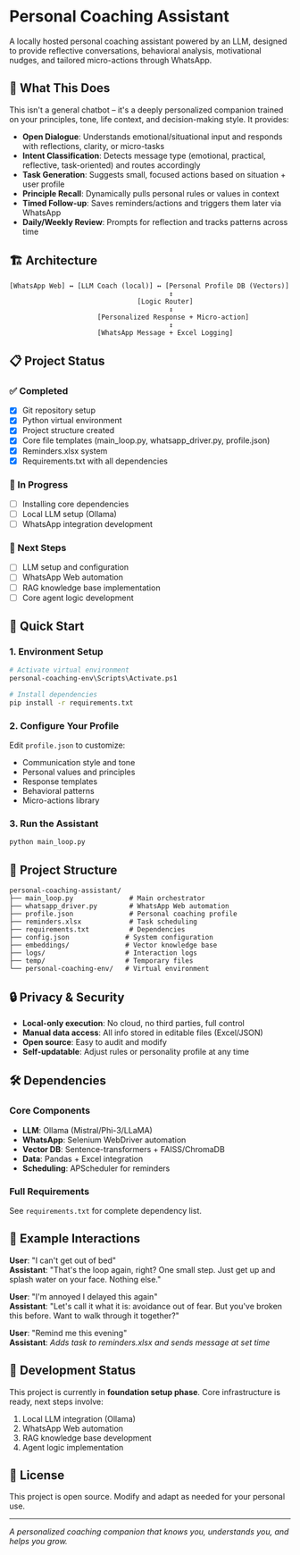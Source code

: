 # Personal Coaching Assistant

A locally hosted personal coaching assistant powered by an LLM, designed to provide reflective conversations, behavioral analysis, motivational nudges, and tailored micro-actions through WhatsApp.

## 🎯 What This Does

This isn't a general chatbot – it's a deeply personalized companion trained on your principles, tone, life context, and decision-making style. It provides:

- **Open Dialogue**: Understands emotional/situational input and responds with reflections, clarity, or micro-tasks
- **Intent Classification**: Detects message type (emotional, practical, reflective, task-oriented) and routes accordingly  
- **Task Generation**: Suggests small, focused actions based on situation + user profile
- **Principle Recall**: Dynamically pulls personal rules or values in context
- **Timed Follow-up**: Saves reminders/actions and triggers them later via WhatsApp
- **Daily/Weekly Review**: Prompts for reflection and tracks patterns across time

## 🏗️ Architecture

```
[WhatsApp Web] ↔ [LLM Coach (local)] ↔ [Personal Profile DB (Vectors)]
                                        ↕
                                [Logic Router]
                                        ↕
                      [Personalized Response + Micro-action]
                                        ↕
                      [WhatsApp Message + Excel Logging]
```

## 📋 Project Status

### ✅ Completed
- [x] Git repository setup
- [x] Python virtual environment  
- [x] Project structure created
- [x] Core file templates (main_loop.py, whatsapp_driver.py, profile.json)
- [x] Reminders.xlsx system
- [x] Requirements.txt with all dependencies

### 🚧 In Progress
- [ ] Installing core dependencies
- [ ] Local LLM setup (Ollama)
- [ ] WhatsApp integration development

### 📅 Next Steps
- [ ] LLM setup and configuration
- [ ] WhatsApp Web automation
- [ ] RAG knowledge base implementation
- [ ] Core agent logic development

## 🚀 Quick Start

### 1. Environment Setup
```bash
# Activate virtual environment
personal-coaching-env\Scripts\Activate.ps1

# Install dependencies
pip install -r requirements.txt
```

### 2. Configure Your Profile
Edit `profile.json` to customize:
- Communication style and tone
- Personal values and principles  
- Response templates
- Behavioral patterns
- Micro-actions library

### 3. Run the Assistant
```bash
python main_loop.py
```

## 📁 Project Structure

```
personal-coaching-assistant/
├── main_loop.py              # Main orchestrator
├── whatsapp_driver.py        # WhatsApp Web automation
├── profile.json              # Personal coaching profile
├── reminders.xlsx            # Task scheduling
├── requirements.txt          # Dependencies
├── config.json              # System configuration
├── embeddings/              # Vector knowledge base
├── logs/                    # Interaction logs
├── temp/                    # Temporary files
└── personal-coaching-env/   # Virtual environment
```

## 🔒 Privacy & Security

- **Local-only execution**: No cloud, no third parties, full control
- **Manual data access**: All info stored in editable files (Excel/JSON)
- **Open source**: Easy to audit and modify
- **Self-updatable**: Adjust rules or personality profile at any time

## 🛠️ Dependencies

### Core Components
- **LLM**: Ollama (Mistral/Phi-3/LLaMA)
- **WhatsApp**: Selenium WebDriver automation
- **Vector DB**: Sentence-transformers + FAISS/ChromaDB
- **Data**: Pandas + Excel integration
- **Scheduling**: APScheduler for reminders

### Full Requirements
See `requirements.txt` for complete dependency list.

## 📖 Example Interactions

**User**: "I can't get out of bed"  
**Assistant**: "That's the loop again, right? One small step. Just get up and splash water on your face. Nothing else."

**User**: "I'm annoyed I delayed this again"  
**Assistant**: "Let's call it what it is: avoidance out of fear. But you've broken this before. Want to walk through it together?"

**User**: "Remind me this evening"  
**Assistant**: *Adds task to reminders.xlsx and sends message at set time*

## 🔧 Development Status

This project is currently in **foundation setup phase**. Core infrastructure is ready, next steps involve:

1. Local LLM integration (Ollama)
2. WhatsApp Web automation
3. RAG knowledge base development
4. Agent logic implementation

## 📝 License

This project is open source. Modify and adapt as needed for your personal use.

---

*A personalized coaching companion that knows you, understands you, and helps you grow.* 